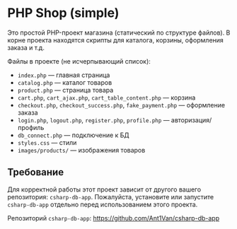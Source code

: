 # PHP Shop (simple)

Это простой PHP-проект магазина (статический по структуре файлов). В корне проекта находятся скрипты для каталога, корзины, оформления заказа и т.д.

Файлы в проекте (не исчерпывающий список):

- `index.php` — главная страница
- `catalog.php` — каталог товаров
- `product.php` — страница товара
- `cart.php`, `cart_ajax.php`, `cart_table_content.php` — корзина
- `checkout.php`, `checkout_success.php`, `fake_payment.php` — оформление заказа
- `login.php`, `logout.php`, `register.php`, `profile.php` — авторизация/профиль
- `db_connect.php` — подключение к БД
- `styles.css` — стили
- `images/products/` — изображения товаров

Требование
---------

Для корректной работы этот проект зависит от другого вашего репозитория: `csharp-db-app`.
Пожалуйста, установите или запустите `csharp-db-app` отдельно перед использованием этого проекта.

Репозиторий `csharp-db-app`: https://github.com/Ant1Van/csharp-db-app
